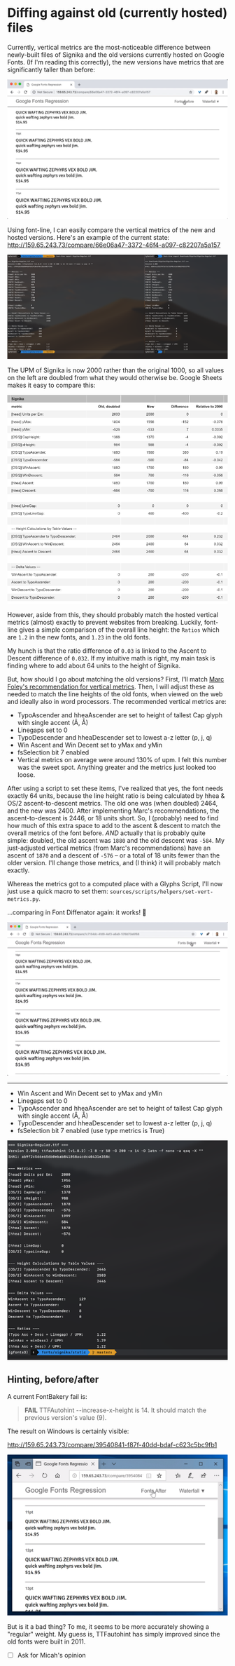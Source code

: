 # Diffing against old (currently hosted) files

Currently, vertical metrics are the most-noticeable difference between newly-built files of Signika and the old versions currently hosted on Google Fonts. (If I'm reading this correctly), the new versions have metrics that are significantly taller than before:

![](assets/vert_metrics-diff.gif)

Using font-line, I can easily compare the vertical metrics of the new and hosted versions. Here's an example of the current state: http://159.65.243.73/compare/66e06a47-3372-46f4-a097-c82207a5a157

![](assets/2018-12-17-15-49-03.png)

The UPM of Signika is now 2000 rather than the original 1000, so all values on the left are doubled from what they would otherwise be. Google Sheets makes it easy to compare this:

![](assets/2018-12-17-17-13-38.png)

However, aside from this, they should probably match the hosted vertical metrics (almost) exactly to prevent websites from breaking. Luckily, font-line gives a simple comparison of the overall line height: the `Ratios` which are `1.2` in the new fonts, and `1.23` in the old fonts.

My hunch is that the ratio difference of `0.03` is linked to the Ascent to Descent difference of `0.032`. If my intuitive math is right, my main task is finding where to add about 64 units to the height of Signika.

But, how should I go about matching the old versions? First, I'll match [Marc Foley's recommendation for vertical metrics](https://github.com/googlefonts/fontbakery/issues/2164#issuecomment-436595886). Then, I will adjust these as needed to match the line heights of the old fonts, when viewed on the web and ideally also in word processors. The recommended vertical metrics are:

- TypoAscender and hheaAscender are set to height of tallest Cap glyph with single accent (Â, Å)
- Linegaps set to 0
- TypoDescender and hheaDescender set to lowest a-z letter (p, j, q)
- Win Ascent and Win Decent set to yMax and yMin
- fsSelection bit 7 enabled
- Vertical metrics on average were around 130% of upm. I felt this number was the sweet spot. Anything greater and the metrics just looked too loose.

After using a script to set these items, I've realized that yes, the font needs exactly 64 units, because the line height ratio is being calculated by hhea & OS/2 ascent-to-descent metrics. The old one was (when doubled) 2464, and the new was 2400. After implementing Marc's recommendations, the ascent-to-descent is 2446, or 18 units short. So, I (probably) need to find how much of this extra space to add to the ascent & descent to match the overall metrics of the font before. *AND* actually that is probably quite simple: doubled, the old ascent was `1880` and the old descent was `-584`. My just-adjusted vertical metrics (from Marc's recommendations) have an ascent of `1870` and a descent of `-576` – or a total of 18 units fewer than the older version. I'll change those metrics, and (I think) it will probably match exactly.

Whereas the metrics got to a computed place with a Glyphs Script, I'll now just use a quick macro to set them: `sources/scripts/helpers/set-vert-metrics.py`.

...comparing in Font Diffenator again: it works! 🎉

![](assets/vert_metrics-fixed.gif)

---


- Win Ascent and Win Decent set to yMax and yMin
- Linegaps set to 0
- TypoAscender and hheaAscender are set to height of tallest Cap glyph with single accent (Â, Å)
- TypoDescender and hheaDescender set to lowest a-z letter (p, j, q) 
- fsSelection bit 7 enabled (use type metrics is True)

![](assets/2018-12-17-18-52-29.png)


## Hinting, before/after

A current FontBakery fail is:

> **FAIL** TTFAutohint --increase-x-height is 14. It should match the previous version's value (9).

The result on Windows is certainly visible:

http://159.65.243.73/compare/39540841-f87f-40dd-bdaf-c623c5bc9fb1

![](assets/hinting-before-after.gif)

But is it a bad thing? To me, it seems to be more accurately showing a "regular" weight. My guess is, TTFautohint has simply improved since the old fonts were built in 2011.

- [ ] Ask for Micah's opinion